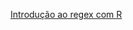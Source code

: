 
[Introdução ao regex com R](https://app.consudata.com.br/shiny/stringr/?fbclid=IwAR3tSWkyYsjf_yIR_eavOm4OsCbNj3i1tBOBE6tDr4ofTY_hA2hxmsxQ_Vc)

